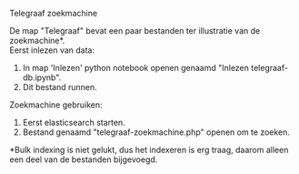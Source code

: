 Telegraaf zoekmachine

De map "Telegraaf" bevat een paar bestanden ter illustratie van de zoekmachine*.  
Eerst inlezen van data:  
1. In map 'Inlezen' python notebook openen genaamd "Inlezen telegraaf-db.ipynb".  
2. Dit bestand runnen.  

Zoekmachine gebruiken:  
1. Eerst elasticsearch starten.  
2. Bestand genaamd "telegraaf-zoekmachine.php" openen om te zoeken.  


*Bulk indexing is niet gelukt, dus het indexeren is erg traag, daarom alleen een deel van de bestanden bijgevoegd.
